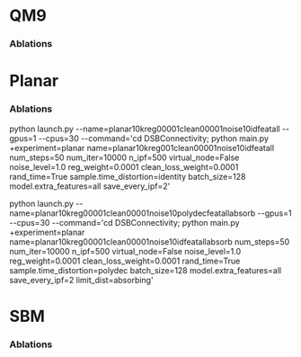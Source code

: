 
# QM9

### Ablations

# Planar

### Ablations

python launch.py --name=planar10kreg00001clean00001noise10idfeatall --gpus=1 --cpus=30 --command='cd DSBConnectivity; python main.py +experiment=planar name=planar10kreg001clean00001noise10idfeatall num_steps=50 num_iter=10000 n_ipf=500 virtual_node=False noise_level=1.0 reg_weight=0.0001 clean_loss_weight=0.0001 rand_time=True sample.time_distortion=identity batch_size=128 model.extra_features=all save_every_ipf=2'

python launch.py --name=planar10kreg00001clean00001noise10polydecfeatallabsorb --gpus=1 --cpus=30 --command='cd DSBConnectivity; python main.py +experiment=planar name=planar10kreg00001clean00001noise10idfeatallabsorb num_steps=50 num_iter=10000 n_ipf=500 virtual_node=False noise_level=1.0 reg_weight=0.0001 clean_loss_weight=0.0001 rand_time=True sample.time_distortion=polydec batch_size=128 model.extra_features=all save_every_ipf=2 limit_dist=absorbing'

# SBM

### Ablations
